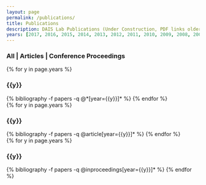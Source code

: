 ```yaml
---
layout: page
permalink: /publications/
title: Publications
description: DAIS Lab Publications (Under Construction, PDF links older than 2017 are currently NOT working)
years: [2017, 2016, 2015, 2014, 2013, 2012, 2011, 2010, 2009, 2008, 2007, 2006, 2005, 2004, 2003, 2002]
---
```


<h3>
<a class="btn fil-cat-pub" data-rel="all">All</a> |
<a class="btn fil-cat-pub" data-rel="article">Articles</a> | 
<a class="btn fil-cat-pub" data-rel="inproceedings">Conference Proceedings</a>
</h3>

<div id="pub">
<div class="all">
{% for y in page.years %}
  <h3 class="year">{{y}}</h3>
  {% bibliography -f papers -q @*[year={{y}}]* %}
{% endfor %}
</div>

<div class="article">
{% for y in page.years %}
  <h3 class="year">{{y}}</h3>
  {% bibliography -f papers -q @article[year={{y}}]* %}
{% endfor %}
</div>

<div class="inproceedings">
{% for y in page.years %}
  <h3 class="year">{{y}}</h3>
  {% bibliography -f papers -q @inproceedings[year={{y}}]* %}
{% endfor %}
</div>
</div>